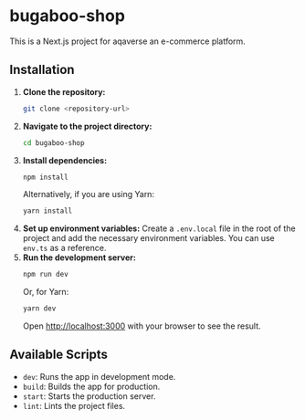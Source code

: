 # bugaboo-shop

This is a Next.js project for aqaverse an e-commerce platform.

## Installation

1.  **Clone the repository:**
    ```bash
    git clone <repository-url>
    ```
2.  **Navigate to the project directory:**
    ```bash
    cd bugaboo-shop
    ```
3.  **Install dependencies:**
    ```bash
    npm install
    ```
    Alternatively, if you are using Yarn:
    ```bash
    yarn install
    ```
4.  **Set up environment variables:**
    Create a `.env.local` file in the root of the project and add the necessary environment variables. You can use `env.ts` as a reference.
5.  **Run the development server:**
    ```bash
    npm run dev
    ```
    Or, for Yarn:
    ```bash
    yarn dev
    ```
    Open [http://localhost:3000](http://localhost:3000) with your browser to see the result.

## Available Scripts

-   `dev`: Runs the app in development mode.
-   `build`: Builds the app for production.
-   `start`: Starts the production server.
-   `lint`: Lints the project files.
